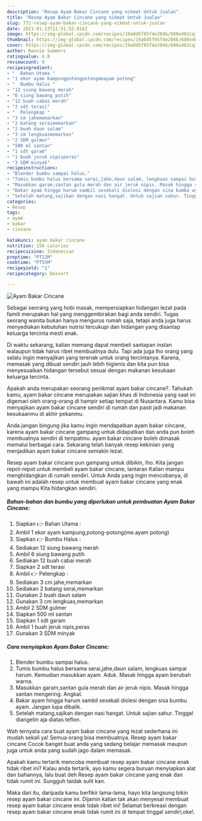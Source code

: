 ```yaml
---
description: "Resep Ayam Bakar Cincane yang nikmat Untuk Jualan"
title: "Resep Ayam Bakar Cincane yang nikmat Untuk Jualan"
slug: 772-resep-ayam-bakar-cincane-yang-nikmat-untuk-jualan
date: 2021-01-13T11:51:52.816Z
image: https://img-global.cpcdn.com/recipes/19a0d5f85f4e204b/680x482cq70/ayam-bakar-cincane-foto-resep-utama.jpg
thumbnail: https://img-global.cpcdn.com/recipes/19a0d5f85f4e204b/680x482cq70/ayam-bakar-cincane-foto-resep-utama.jpg
cover: https://img-global.cpcdn.com/recipes/19a0d5f85f4e204b/680x482cq70/ayam-bakar-cincane-foto-resep-utama.jpg
author: Nannie Summers
ratingvalue: 4.8
reviewcount: 9
recipeingredient:
- "  Bahan Utama "
- "1 ekor ayam kampungpotongpotongmeayam potong"
- "  Bumbu Halus "
- "12 siung bawang merah"
- "6 siung bawang putih"
- "12 buah cabai merah"
- "2 sdt terasi"
- "  Pelengkap "
- "3 cm jahememarkan"
- "2 batang seraimemarkan"
- "2 buah daun salam"
- "3 cm lengkuasmemarkan"
- "2 SDM gulmer"
- "500 ml santan"
- "1 sdt garam"
- "1 buah jeruk nipisperas"
- "3 SDM minyak"
recipeinstructions:
- "Blender bumbu sampai halus."
- "Tumis bumbu halus bersama serai,jahe,daun salam, lengkuas sampai harum. Kemudian masukkan ayam. Aduk. Masak hingga ayam berubah warna."
- "Masukkan garam,santan gula merah dan air jeruk nipis. Masak hingga santan mengering. Angkat."
- "Bakar ayam hingga harum sambil sesekali diolesi dengan sisa bumbu ayam. Jangan lupa dibalik."
- "Setelah matang,sajikan dengan nasi hangat. Untuk sajian sahur. Tinggal diangetin aja diatas teflon."
categories:
- Resep
tags:
- ayam
- bakar
- cincane

katakunci: ayam bakar cincane 
nutrition: 156 calories
recipecuisine: Indonesian
preptime: "PT12M"
cooktime: "PT55M"
recipeyield: "1"
recipecategory: Dessert

---
```



![Ayam Bakar Cincane](https://img-global.cpcdn.com/recipes/19a0d5f85f4e204b/680x482cq70/ayam-bakar-cincane-foto-resep-utama.jpg)

Sebagai seorang yang hobi masak, mempersiapkan hidangan lezat pada famili merupakan hal yang menggembirakan bagi anda sendiri. Tugas seorang  wanita bukan hanya mengurus rumah saja, tetapi anda juga harus menyediakan kebutuhan nutrisi tercukupi dan hidangan yang disantap keluarga tercinta mesti enak.

Di waktu  sekarang, kalian memang dapat membeli santapan instan walaupun tidak harus ribet membuatnya dulu. Tapi ada juga lho orang yang selalu ingin menyajikan yang terenak untuk orang tercintanya. Karena, memasak yang dibuat sendiri jauh lebih higienis dan kita pun bisa menyesuaikan hidangan tersebut sesuai dengan makanan kesukaan keluarga tercinta. 



Apakah anda merupakan seorang penikmat ayam bakar cincane?. Tahukah kamu, ayam bakar cincane merupakan sajian khas di Indonesia yang saat ini digemari oleh orang-orang di hampir setiap tempat di Nusantara. Kamu bisa menyajikan ayam bakar cincane sendiri di rumah dan pasti jadi makanan kesukaanmu di akhir pekanmu.

Anda jangan bingung jika kamu ingin mendapatkan ayam bakar cincane, karena ayam bakar cincane gampang untuk didapatkan dan anda pun boleh membuatnya sendiri di tempatmu. ayam bakar cincane boleh dimasak memalui berbagai cara. Sekarang telah banyak resep kekinian yang menjadikan ayam bakar cincane semakin lezat.

Resep ayam bakar cincane pun gampang untuk dibikin, lho. Kita jangan repot-repot untuk membeli ayam bakar cincane, lantaran Kalian mampu menghidangkan di rumah sendiri. Untuk Anda yang ingin mencobanya, di bawah ini adalah resep untuk membuat ayam bakar cincane yang enak yang mampu Kita hidangkan sendiri.

<!--inarticleads1-->

##### Bahan-bahan dan bumbu yang diperlukan untuk pembuatan Ayam Bakar Cincane:

1. Siapkan  👉 Bahan Utama :
1. Ambil 1 ekor ayam kampung,potong-potong(me.ayam potong)
1. Siapkan  👉 Bumbu Halus :
1. Sediakan 12 siung bawang merah
1. Ambil 6 siung bawang putih
1. Sediakan 12 buah cabai merah
1. Siapkan 2 sdt terasi
1. Ambil  👉 Pelengkap :
1. Sediakan 3 cm jahe,memarkan
1. Sediakan 2 batang serai,memarkan
1. Gunakan 2 buah daun salam
1. Gunakan 3 cm lengkuas,memarkan
1. Ambil 2 SDM gulmer
1. Siapkan 500 ml santan
1. Siapkan 1 sdt garam
1. Ambil 1 buah jeruk nipis,peras
1. Gunakan 3 SDM minyak




<!--inarticleads2-->

##### Cara menyiapkan Ayam Bakar Cincane:

1. Blender bumbu sampai halus.
1. Tumis bumbu halus bersama serai,jahe,daun salam, lengkuas sampai harum. Kemudian masukkan ayam. Aduk. Masak hingga ayam berubah warna.
1. Masukkan garam,santan gula merah dan air jeruk nipis. Masak hingga santan mengering. Angkat.
1. Bakar ayam hingga harum sambil sesekali diolesi dengan sisa bumbu ayam. Jangan lupa dibalik.
1. Setelah matang,sajikan dengan nasi hangat. Untuk sajian sahur. Tinggal diangetin aja diatas teflon.




Wah ternyata cara buat ayam bakar cincane yang lezat sederhana ini mudah sekali ya! Semua orang bisa membuatnya. Resep ayam bakar cincane Cocok banget buat anda yang sedang belajar memasak maupun juga untuk anda yang sudah jago dalam memasak.

Apakah kamu tertarik mencoba membuat resep ayam bakar cincane enak tidak ribet ini? Kalau anda tertarik, ayo kamu segera buruan menyiapkan alat dan bahannya, lalu buat deh Resep ayam bakar cincane yang enak dan tidak rumit ini. Sungguh taidak sulit kan. 

Maka dari itu, daripada kamu berfikir lama-lama, hayo kita langsung bikin resep ayam bakar cincane ini. Dijamin kalian tak akan menyesal membuat resep ayam bakar cincane enak tidak ribet ini! Selamat berkreasi dengan resep ayam bakar cincane enak tidak rumit ini di tempat tinggal sendiri,oke!.

